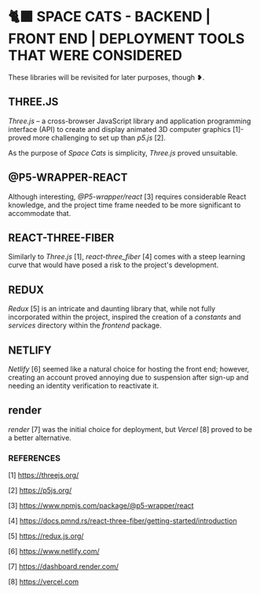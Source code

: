 # 🐈‍⬛ SPACE CATS - BACKEND | FRONT END | DEPLOYMENT TOOLS THAT WERE CONSIDERED

These libraries will be revisited for later purposes, though ❥.

## THREE.JS

_Three.js_ – a cross-browser JavaScript library and application programming interface (API) to create and display animated 3D computer graphics [1]- proved more challenging to set up than _p5.js_ [2].

As the purpose of _Space Cats_ is simplicity, _Three.js_ proved unsuitable.

## @P5-WRAPPER-REACT

Although interesting, _@P5-wrapper/react_ [3] requires considerable React knowledge, and the project time frame needed to be more significant to accommodate that.

## REACT-THREE-FIBER

Similarly to _Three.js_ [1], _react-three_fiber_ [4] comes with a steep learning curve that would have posed a risk to the project's development.

## REDUX

_Redux_ [5] is an intricate and daunting library that, while not fully incorporated within the project, inspired the creation of a _constants_ and _services_ directory within the _frontend_ package.

## NETLIFY

_Netlify_ [6] seemed like a natural choice for hosting the front end; however, creating an account proved annoying due to suspension after sign-up and needing an identity verification to reactivate it.

## render

_render_ [7] was the initial choice for deployment, but _Vercel_ [8] proved to be a better alternative.

### REFERENCES

[1] https://threejs.org/

[2] https://p5js.org/

[3] https://www.npmjs.com/package/@p5-wrapper/react

[4] https://docs.pmnd.rs/react-three-fiber/getting-started/introduction

[5] https://redux.js.org/

[6] https://www.netlify.com/

[7] https://dashboard.render.com/

[8] https://vercel.com
